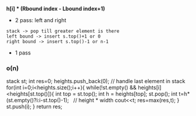 **h[i] * (Rbound index - Lbound index+1)**
* 2 pass: left and right
```
stack -> pop till greater element is there
left bound -> insert s.top()+1 or 0
right bound -> insert s.top()-1 or n-1
```
* 1 pass
### o(n)
stack<int> st;
int res=0;
heights.push_back(0); // handle last element in stack
for(int i=0;i<heights.size();i++){
while(!st.empty() && heights[i]<heights[st.top()]){
int top = st.top();
int h = heights[top];
st.pop();
int t=h*(st.empty()?i:i-st.top()-1);   // height * width
cout<<t;
res=max(res,t);
}
st.push(i);
}
return res;